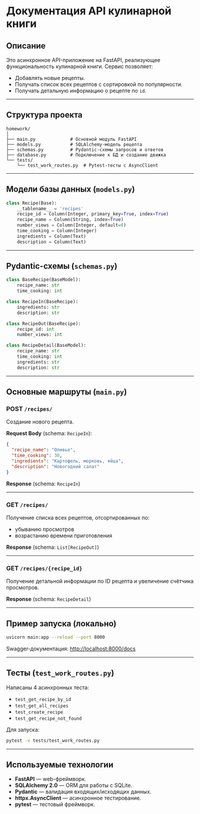 
# Документация API кулинарной книги

## Описание

Это асинхронное API-приложение на FastAPI, реализующее функциональность кулинарной книги. Сервис позволяет:

- Добавлять новые рецепты.
- Получать список всех рецептов с сортировкой по популярности.
- Получать детальную информацию о рецепте по `id`.

---

## Структура проекта

```plaintext
homework/
│
├── main.py             # Основной модуль FastAPI
├── models.py           # SQLAlchemy-модель рецепта
├── schemas.py          # Pydantic-схемы запросов и ответов
├── database.py         # Подключение к БД и создание движка
└── tests/
    └── test_work_routes.py  # Pytest-тесты с AsyncClient
```

---

## Модели базы данных (`models.py`)

```python
class Recipe(Base):
    __tablename__ = 'recipes'
    recipe_id = Column(Integer, primary_key=True, index=True)
    recipe_name = Column(String, index=True)
    number_views = Column(Integer, default=0)
    time_cooking = Column(Integer)
    ingredients = Column(Text)
    description = Column(Text)
```

---

## Pydantic-схемы (`schemas.py`)

```python
class BaseRecipe(BaseModel):
    recipe_name: str
    time_cooking: int

class RecipeIn(BaseRecipe):
    ingredients: str
    description: str

class RecipeOut(BaseRecipe):
    recipe_id: int
    number_views: int

class RecipeDetail(BaseModel):
    recipe_name: str
    time_cooking: int
    ingredients: str
    description: str
```

---

## Основные маршруты (`main.py`)

### POST `/recipes/`

Создание нового рецепта.

**Request Body** (schema: `RecipeIn`):
```json
{
  "recipe_name": "Оливье",
  "time_cooking": 30,
  "ingredients": "Картофель, морковь, яйца",
  "description": "Новогодний салат"
}
```

**Response** (schema: `RecipeIn`)

---

### GET `/recipes/`

Получение списка всех рецептов, отсортированных по:
- убыванию просмотров
- возрастанию времени приготовления

**Response** (schema: `List[RecipeOut]`)

---

### GET `/recipes/{recipe_id}`

Получение детальной информации по ID рецепта и увеличение счётчика просмотров.

**Response** (schema: `RecipeDetail`)

---

## Пример запуска (локально)

```bash
uvicorn main:app --reload --port 8000
```

Swagger-документация: [http://localhost:8000/docs](http://localhost:8000/docs)

---

## Тесты (`test_work_routes.py`)

Написаны 4 асинхронных теста:
- `test_get_recipe_by_id`
- `test_get_all_recipes`
- `test_create_recipe`
- `test_get_recipe_not_found`

Для запуска:

```bash
pytest -v tests/test_work_routes.py
```

---

## Используемые технологии

- **FastAPI** — web-фреймворк.
- **SQLAlchemy 2.0** — ORM для работы с SQLite.
- **Pydantic** — валидация входящих/исходящих данных.
- **httpx.AsyncClient** — асинхронное тестирование.
- **pytest** — тестовый фреймворк.
